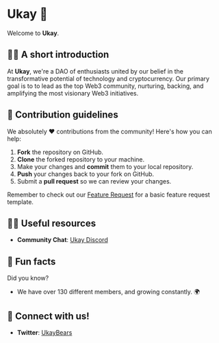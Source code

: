 # Ukay 🐻

Welcome to **Ukay**.

## 🙋‍♀️ A short introduction

At **Ukay**, we're a DAO of enthusiasts united by our belief in the transformative potential of technology and cryptocurrency. Our primary goal is to to lead as the top Web3 community, nurturing, backing, and amplifying the most visionary Web3 initiatives.

## 🌈 Contribution guidelines

We absolutely ❤️ contributions from the community! Here's how you can help:

1. **Fork** the repository on GitHub.
2. **Clone** the forked repository to your machine.
3. Make your changes and **commit** them to your local repository.
4. **Push** your changes back to your fork on GitHub.
5. Submit a **pull request** so we can review your changes. 

Remember to check out our [Feature Request](.github/ISSUE_TEMPLATE/feature_request.md) for a basic feature request template.

## 👩‍💻 Useful resources

<!-- - **Documentation**: [Link to your documentation](#) -->
- **Community Chat**: [Ukay Discord](https://discord.gg/ukay)
<!-- - **Issue Tracker**: If you find any issues, please file them [here](#). -->

## 🍿 Fun facts

Did you know?

- We have over 130 different members, and growing constantly. 🌍

## 🧙 Connect with us!

- **Twitter**: [UkayBears](https://twitter.com/ukaybears?s=21&t=ZpV6ISMEKfijCxoX3wqxIQ)

